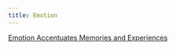 ```yaml
---
title: Emotion
---
```

[Emotion Accentuates Memories and Experiences](https://www.wired.co.uk/article/memory-palace-technique-explained)
